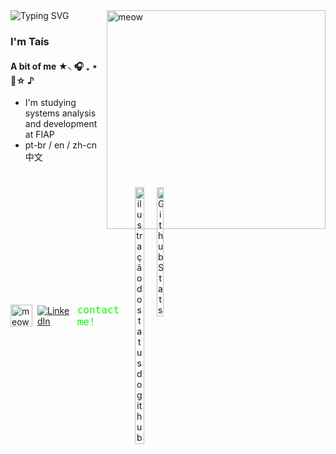 <img align="right" alt="meow" width="350" src="https://github.com/user-attachments/assets/6927bb73-7ce4-4d75-958b-5a6b1ce77db8">

  <img src="https://readme-typing-svg.herokuapp.com?font=Fira+Code&pause=100&color=00FF00&width=435&lines=%5B~%5D%24+whoami" alt="Typing SVG" />

### I'm Taís 
 
#### A bit of me  ★⸜ 🎧 ₊ ⋆ 🎸☆ ♪
-  I'm studying systems analysis and development at FIAP 
-  pt-br / en / zh-cn 中文

#
<div align="left" style="display: flex; align-items: center; gap: 8px;">
  <img src="https://github.com/user-attachments/assets/de7f3da3-f852-496f-8595-ebe64e585963" width="35" alt="meow" />
  <a href="https://www.linkedin.com/in/taísx/">
    <img src="https://img.shields.io/badge/LinkedIn-0077B5?style=for-the-badge&logo=linkedin&logoColor=white" alt="LinkedIn" />
  </a>
  <div style="font-family: 'Fira Code', monospace; font-size: 16px; color: #00ff00;">
    contact me!
  </div
</div>

#
<div align="center">  
 <img align="left" src="https://github-readme-stats.vercel.app/api?username=ykxtais&show_icons=true&title_color=F57F7F&icon_color=36C0C5&bg_color=ff00&hide_border=True&count_private=true" width="45%" alt="ilustração do status do github">
 <img align="left" src="https://github-readme-stats.vercel.app/api/top-langs/?username=ykxtais&layout=compact&bg_color=ff00&title_color=F57F7F&hide_border=True&include_all_commits=true&count_private=true&hide=jupyter%20notebook&langs_count=10" width="40%" alt="Github Stats"/>
</div>
